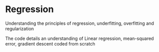 # Regression
Understanding the principles of regression, underfitting, overfitting and regularization

The code details an understanding of Linear regression, mean-squared error, gradient descent coded from scratch
